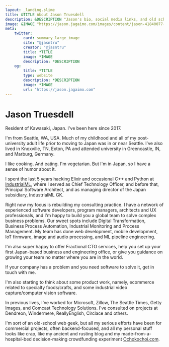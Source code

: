 ```yaml
---
layout: _landing.slime
title: &TITLE About Jason Truesdell
description: &DESCRIPTION "Jason's bio, social media links, and old school personal home page."
image: &IMAGE "https://jason.jagaimo.com/images/content/jason-41840077-400w.png"
meta:
    twitter:
        card: summary_large_image
        site: "@jasntru"
        creator: "@jasntru"
        title: *TITLE
        image: *IMAGE
        description: *DESCRIPTION
    og:
        title: *TITLE
        type: website
        description: *DESCRIPTION
        image: *IMAGE
        url: "https://jason.jagaimo.com"
---
```

# Jason Truesdell

Resident of Kawasaki, Japan. I've been here since 2017.

I'm from Seattle, WA, USA. Much of my childhood and all of my post-university adult life prior to moving to Japan was in
or near Seattle. I've also lived in Knoxville, TN, Exton, PA and attended university in Greencastle, IN, and Marburg,
Germany.

I like cooking. And eating. I'm vegetarian. But I'm in Japan, so I have a sense of humor about it.

I spent the last 5 years hacking Elixir and occasional C++ and Python at [IndustrialML](https://industrialml.com/), where I served
as Chief Technology Officer, and before that, Principal Software
Architect, and as managing director of the Japan subsidiary, IndustrialML GK.

Right now my focus is rebuilding my consulting practice. I have a network of experienced
software developers, program managers, architects and UX professionals, and I'm happy to build you
a global team to solve complex business problems. Our sweet spots include
Digital Transformation, Business Process Automation, Industrial Monitoring and Process Management.
My team has done web development, mobile development, IoT firmware, image and audio processing,
and ML pipeline engineering.

I'm also super happy to offer Fractional CTO services, help you set up your first Japan-based
business and engineering office, or give you guidance on growing your team no matter where you are
in the world.

If your company has a problem and you need software to solve it, get in touch with
me.

I'm also starting to think about some product work, namely, ecommerce related to specialty foods/crafts,
and some industrial video capture/computer vision software.

In previous lives, I've worked for Microsoft, Zillow, The Seattle Times, Getty Images, and Comcast Technology Solutions.
I've consulted on projects at Dendreon, Windermere, ReallyEnglish, Circlace and others.

I'm sort of an old-school web geek, but all my serious efforts have been for commercial projects, often backend-focused,
and all my personal stuff looks like crap, like my ancient and rusting blog and my made-from-a-hospital-bed
decision-making crowdfunding experiment [Ochokochoi.com](https://www.ochokochoi.com).